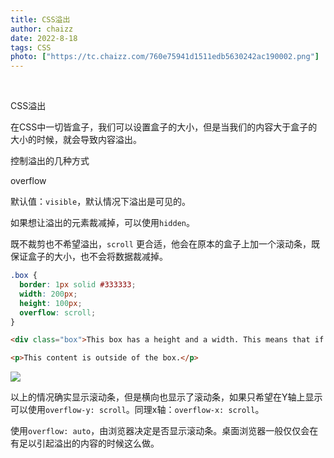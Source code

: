 ```yaml
---
title: CSS溢出
author: chaizz
date: 2022-8-18
tags: CSS
photo: ["https://tc.chaizz.com/760e75941d1511edb5630242ac190002.png"]
---
```


​          

<!--more-->

CSS溢出

在CSS中一切皆盒子，我们可以设置盒子的大小，但是当我们的内容大于盒子的大小的时候，就会导致内容溢出。

控制溢出的几种方式

overflow

默认值：`visible`，默认情况下溢出是可见的。

如果想让溢出的元素裁减掉，可以使用`hidden`。

既不裁剪也不希望溢出，`scroll` 更合适，他会在原本的盒子上加一个滚动条，既保证盒子的大小，也不会将数据裁减掉。

```css
.box {
  border: 1px solid #333333;
  width: 200px;
  height: 100px;
  overflow: scroll;
}
```

```html
<div class="box">This box has a height and a width. This means that if there is too much content to be displayed within the assigned height, there will be an overflow situation. If overflow is set to hidden then any overflow will not be visible.</div>

<p>This content is outside of the box.</p>
```

![](https://tc.chaizz.com/tc/Snipaste_2022-08-18_14-22-00.png)

以上的情况确实显示滚动条，但是横向也显示了滚动条，如果只希望在Y轴上显示可以使用`overflow-y: scroll`。同理x轴：`overflow-x: scroll`。

使用`overflow: auto`，由浏览器决定是否显示滚动条。桌面浏览器一般仅仅会在有足以引起溢出的内容的时候这么做。













































